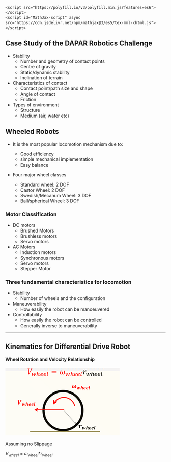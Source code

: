 ```
<script src="https://polyfill.io/v3/polyfill.min.js?features=es6"></script>
<script id="MathJax-script" async src="https://cdn.jsdelivr.net/npm/mathjax@3/es5/tex-mml-chtml.js"></script>
```

## Case Study of the DAPAR Robotics Challenge

- Stability
  - Number and geometry of contact points
  - Centre of gravity
  - Static/dynamic stability
  - Inclination of terrain
- Characteristics of contact
  - Contact point/path size and shape
  - Angle of contact
  - Friction
- Types of environment
  - Structure
  - Medium (air, water etc)

## Wheeled Robots

- It is the most popular locomotion mechanism due to:

  - Good efficiency
  - simple mechanical implementation
  - Easy balance
- Four major wheel classes

  - Standard wheel: 2 DOF
  - Castor Wheel: 2 DOF
  - Swedish/Mecanum Wheel: 3 DOF
  - Ball/spherical Wheel: 3 DOF

### Motor Classification

- DC motors
  - Brushed Motors
  - Brushless motors
  - Servo motors
- AC Motors
  - Induction motors
  - Synchronous motors
  - Servo motors
  - Stepper Motor

### Three fundamental characteristics for locomotion

- Stability
  - Number of wheels and the configuration
- Maneuverability
  - How easily the robot can be manoeuvered
- Controllability
  - How easily the robot can be controlled
  - Generally inverse to maneuverability

---

## Kinematics for Differential Drive Robot

#### Wheel Rotation and Velocity Relationship

![1622593601169.png](./1622593601169.png)

Assuming no Slippage

$V_{wheel}$ = $\omega_{wheel}$*$r_{wheel}$
